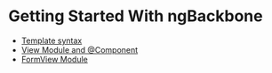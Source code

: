 # Getting Started With ngBackbone

* [Template syntax](./template.md)
* [View Module and @Component](./view.md)
* [FormView Module](./formview.md)
